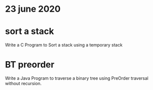 # 23 june 2020

# sort a stack
  Write a C Program to Sort a stack using a temporary stack
  
# BT preorder
  Write a Java Program to traverse a binary tree using PreOrder traversal without recursion.
